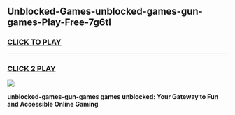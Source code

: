 
## Unblocked-Games-unblocked-games-gun-games-Play-Free-7g6tl
<h3>
<a href="https://premium76.site?title=unblocked-games-gun-games&ref=23A">CLICK TO PLAY</a></h3>
<hr>

<h3>
<a href="https://premium76.site?title=unblocked-games-gun-games&ref=23A">CLICK 2 PLAY</a>
  
</h3>

<a href="https://premium76.site?title=unblocked-games-gun-games&ref=23A"><img src="https://clearcache.store/games.png"></a>


**unblocked-games-gun-games games unblocked: Your Gateway to Fun and Accessible Online Gaming**

